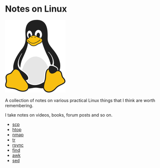 # Notes on Linux

![Linux Penguin Logo](img/penguin.png)

A collection of notes on various practical Linux things that I think are worth
remembering. 

I take notes on videos, books, forum posts and so on.

- [scp](commands/scp.md)
- [htop](commands/htop.md)
- [nmap](commands/nmap.md)
- [tr](commands/tr.md)
- [rsync](commands/rsync.md)
- [find](commands/find.md)
- [awk](commands/awk.md)
- [sed](commands/sed.md)
